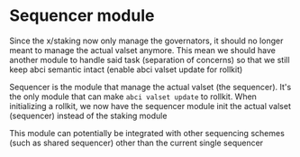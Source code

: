 # Sequencer module

Since the x/staking now only manage the governators, it should no longer meant to manage the actual valset anymore. This mean we should have another module to handle said task (separation of concerns) so that we still keep abci semantic intact (enable abci valset update for rollkit)

Sequencer is the module that manage the actual valset (the sequencer). It's the only module that can make `abci valset update` to rollkit. When initializing a rollkit, we now have the sequencer module init the actual valset (sequencer) instead of the staking module

This module can potentially be integrated with other sequencing schemes (such as shared sequencer) other than the current single sequencer
